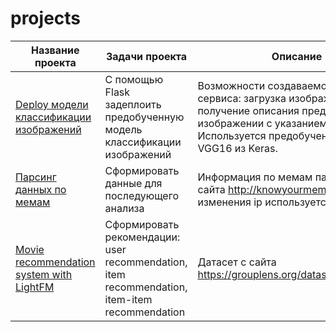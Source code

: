 # projects
  
| Название проекта | Задачи проекта | Описание | Навыки и инструменты |
| ----------------- | ----------------- | ----------------- | --- |
| [Deploy модели классификации изображений](https://github.com/WhiteNivis/projects/tree/main/deploy_image_classifier)| С помощью Flask задеплоить предобученную модель классификации изображений | Возможности создаваемого web-сервиса: загрузка изображения, получение описания предмета на изображении с указанием вероятности. Используется предобученная модель VGG16 из Keras. | Python, PyCharm, Flask, Keras |   
| [Парсинг данных по мемам](https://github.com/WhiteNivis/projects/tree/main/parsing_memes) | Сформировать данные для последующего анализа | Информация по мемам парсится с сайта http://knowyourmeme.com. Для изменения ip используется TOR | Python, requests, BeautifulSoup |   
| [Movie recommendation system with LightFM](https://github.com/WhiteNivis/projects/tree/main/movie_recommendation_system_LightFM) | Сформировать рекомендации: user recommendation, item recommendation, item-item recommendation | Датасет с сайта https://grouplens.org/datasets/movielens/ | Python, SciPy, LightFM |   


